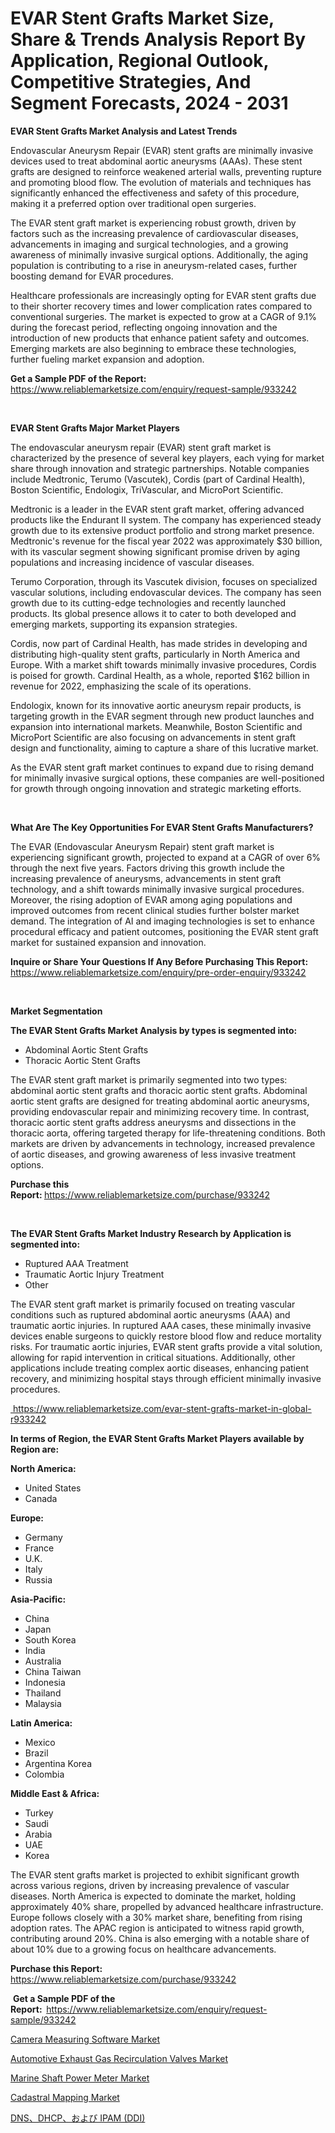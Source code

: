 <p><h1>EVAR Stent Grafts Market Size, Share & Trends Analysis Report By Application, Regional Outlook, Competitive Strategies, And Segment Forecasts, 2024 - 2031</h1></p><p><strong>EVAR Stent Grafts Market Analysis and Latest Trends</strong></p>
<p><p>Endovascular Aneurysm Repair (EVAR) stent grafts are minimally invasive devices used to treat abdominal aortic aneurysms (AAAs). These stent grafts are designed to reinforce weakened arterial walls, preventing rupture and promoting blood flow. The evolution of materials and techniques has significantly enhanced the effectiveness and safety of this procedure, making it a preferred option over traditional open surgeries.</p><p>The EVAR stent graft market is experiencing robust growth, driven by factors such as the increasing prevalence of cardiovascular diseases, advancements in imaging and surgical technologies, and a growing awareness of minimally invasive surgical options. Additionally, the aging population is contributing to a rise in aneurysm-related cases, further boosting demand for EVAR procedures. </p><p>Healthcare professionals are increasingly opting for EVAR stent grafts due to their shorter recovery times and lower complication rates compared to conventional surgeries. The market is expected to grow at a CAGR of 9.1% during the forecast period, reflecting ongoing innovation and the introduction of new products that enhance patient safety and outcomes. Emerging markets are also beginning to embrace these technologies, further fueling market expansion and adoption.</p></p>
<p><strong>Get a Sample PDF of the Report:&nbsp;</strong> <a href="https://www.reliablemarketsize.com/enquiry/request-sample/933242">https://www.reliablemarketsize.com/enquiry/request-sample/933242</a></p>
<p>&nbsp;</p>
<p><strong>EVAR Stent Grafts Major Market Players</strong></p>
<p><p>The endovascular aneurysm repair (EVAR) stent graft market is characterized by the presence of several key players, each vying for market share through innovation and strategic partnerships. Notable companies include Medtronic, Terumo (Vascutek), Cordis (part of Cardinal Health), Boston Scientific, Endologix, TriVascular, and MicroPort Scientific.</p><p>Medtronic is a leader in the EVAR stent graft market, offering advanced products like the Endurant II system. The company has experienced steady growth due to its extensive product portfolio and strong market presence. Medtronic's revenue for the fiscal year 2022 was approximately $30 billion, with its vascular segment showing significant promise driven by aging populations and increasing incidence of vascular diseases.</p><p>Terumo Corporation, through its Vascutek division, focuses on specialized vascular solutions, including endovascular devices. The company has seen growth due to its cutting-edge technologies and recently launched products. Its global presence allows it to cater to both developed and emerging markets, supporting its expansion strategies.</p><p>Cordis, now part of Cardinal Health, has made strides in developing and distributing high-quality stent grafts, particularly in North America and Europe. With a market shift towards minimally invasive procedures, Cordis is poised for growth. Cardinal Health, as a whole, reported $162 billion in revenue for 2022, emphasizing the scale of its operations.</p><p>Endologix, known for its innovative aortic aneurysm repair products, is targeting growth in the EVAR segment through new product launches and expansion into international markets. Meanwhile, Boston Scientific and MicroPort Scientific are also focusing on advancements in stent graft design and functionality, aiming to capture a share of this lucrative market.</p><p>As the EVAR stent graft market continues to expand due to rising demand for minimally invasive surgical options, these companies are well-positioned for growth through ongoing innovation and strategic marketing efforts.</p></p>
<p>&nbsp;</p>
<p><strong>What Are The Key Opportunities For EVAR Stent Grafts Manufacturers?</strong></p>
<p><p>The EVAR (Endovascular Aneurysm Repair) stent graft market is experiencing significant growth, projected to expand at a CAGR of over 6% through the next five years. Factors driving this growth include the increasing prevalence of aneurysms, advancements in stent graft technology, and a shift towards minimally invasive surgical procedures. Moreover, the rising adoption of EVAR among aging populations and improved outcomes from recent clinical studies further bolster market demand. The integration of AI and imaging technologies is set to enhance procedural efficacy and patient outcomes, positioning the EVAR stent graft market for sustained expansion and innovation.</p></p>
<p><strong>Inquire or Share Your Questions If Any Before Purchasing This Report:</strong> <a href="https://www.reliablemarketsize.com/enquiry/pre-order-enquiry/933242">https://www.reliablemarketsize.com/enquiry/pre-order-enquiry/933242</a></p>
<p>&nbsp;</p>
<p><strong>Market Segmentation</strong></p>
<p><strong>The EVAR Stent Grafts Market Analysis by types is segmented into:</strong></p>
<p><ul><li>Abdominal Aortic Stent Grafts</li><li>Thoracic Aortic Stent Grafts</li></ul></p>
<p><p>The EVAR stent graft market is primarily segmented into two types: abdominal aortic stent grafts and thoracic aortic stent grafts. Abdominal aortic stent grafts are designed for treating abdominal aortic aneurysms, providing endovascular repair and minimizing recovery time. In contrast, thoracic aortic stent grafts address aneurysms and dissections in the thoracic aorta, offering targeted therapy for life-threatening conditions. Both markets are driven by advancements in technology, increased prevalence of aortic diseases, and growing awareness of less invasive treatment options.</p></p>
<p><strong>Purchase this Report:&nbsp;</strong><a href="https://www.reliablemarketsize.com/purchase/933242">https://www.reliablemarketsize.com/purchase/933242</a></p>
<p>&nbsp;</p>
<p><strong>The EVAR Stent Grafts Market Industry Research by Application is segmented into:</strong></p>
<p><ul><li>Ruptured AAA Treatment</li><li>Traumatic Aortic Injury Treatment</li><li>Other</li></ul></p>
<p><p>The EVAR stent graft market is primarily focused on treating vascular conditions such as ruptured abdominal aortic aneurysms (AAA) and traumatic aortic injuries. In ruptured AAA cases, these minimally invasive devices enable surgeons to quickly restore blood flow and reduce mortality risks. For traumatic aortic injuries, EVAR stent grafts provide a vital solution, allowing for rapid intervention in critical situations. Additionally, other applications include treating complex aortic diseases, enhancing patient recovery, and minimizing hospital stays through efficient minimally invasive procedures.</p></p>
<p><a href="https://www.reliablemarketsize.com/evar-stent-grafts-market-in-global-r933242">&nbsp;https://www.reliablemarketsize.com/evar-stent-grafts-market-in-global-r933242</a></p>
<p><strong>In terms of Region, the EVAR Stent Grafts Market Players available by Region are:</strong></p>
<p>
    <p> <strong> North America: </strong>
        <ul>
            <li>United States</li>
            <li>Canada</li>
        </ul>
        </p> 
    <p> <strong> Europe: </strong>
        <ul>
            <li>Germany</li>
            <li>France</li>
            <li>U.K.</li>
            <li>Italy</li>
            <li>Russia</li>
        </ul>
        </p> 
    <p> <strong> Asia-Pacific: </strong>
        <ul>
            <li>China</li>
            <li>Japan</li>
            <li>South Korea</li>
            <li>India</li>
            <li>Australia</li>
            <li>China Taiwan</li>
            <li>Indonesia</li>
            <li>Thailand</li>
            <li>Malaysia</li>
        </ul>
        </p> 
    <p> <strong> Latin America: </strong>
        <ul>
            <li>Mexico</li>
            <li>Brazil</li>
            <li>Argentina Korea</li>
            <li>Colombia</li>
        </ul>
        </p> 
    <p> <strong> Middle East & Africa: </strong>
        <ul>
            <li>Turkey</li>
            <li>Saudi</li>
            <li>Arabia</li>
            <li>UAE</li>
            <li>Korea</li>
        </ul>
    </p>
    </p>
<p><p>The EVAR stent grafts market is projected to exhibit significant growth across various regions, driven by increasing prevalence of vascular diseases. North America is expected to dominate the market, holding approximately 40% share, propelled by advanced healthcare infrastructure. Europe follows closely with a 30% market share, benefiting from rising adoption rates. The APAC region is anticipated to witness rapid growth, contributing around 20%. China is also emerging with a notable share of about 10% due to a growing focus on healthcare advancements.</p></p>
<p><strong>Purchase this Report: </strong><a href="https://www.reliablemarketsize.com/purchase/933242">https://www.reliablemarketsize.com/purchase/933242</a></p>
<p>&nbsp;<strong>Get a Sample PDF of the Report:&nbsp;&nbsp;</strong><a href="https://www.reliablemarketsize.com/enquiry/request-sample/933242">https://www.reliablemarketsize.com/enquiry/request-sample/933242</a></p>
<p><strong></strong></p>
<p><p><a href="https://www.linkedin.com/pulse/global-camera-measuring-software-market-projected-grow-cagr-921nf?trackingId=C9CTKATaQcu7Cn16r1OD9A%3D%3D">Camera Measuring Software Market</a></p><p><a href="https://issuu.com/reportprime-2/docs/automotive-exhaust-gas-recirculatio_dcb2d02a0c6b93">Automotive Exhaust Gas Recirculation Valves Market</a></p><p><a href="https://medium.com/@priscillaalexist47/the-global-marine-shaft-power-meter-market-is-a-dynamic-and-growing-industry-ea249c135e22">Marine Shaft Power Meter Market</a></p><p><a href="https://www.linkedin.com/pulse/global-cadastral-mapping-market-exploring-share-trends-future-cumbf?trackingId=GkW0BDMqT3ykq5sh2WnRxQ%3D%3D">Cadastral Mapping Market</a></p><p><a href="https://medium.com/@jeannesawayn2023/dns-dhcp-and-ipam-ddi-market-%E3%81%AF-%E3%82%B3%E3%82%B9%E3%83%88%E7%AE%A1%E7%90%86%E3%81%A8%E5%8A%B9%E7%8E%87%E5%90%91%E4%B8%8A%E3%82%92%E5%84%AA%E5%85%88%E3%81%97%E3%81%BE%E3%81%99-%E3%81%95%E3%82%89%E3%81%AB-%E5%A0%B1%E5%91%8A%E6%9B%B8%E3%81%AF%E5%B8%82%E5%A0%B4%E3%81%AE%E9%9C%80%E8%A6%81%E9%9D%A2%E3%81%A8%E4%BE%9B%E7%B5%A6%E9%9D%A2%E3%81%AE%E4%B8%A1%E6%96%B9%E3%82%92%E3%82%AB%E3%83%90%E3%83%BC%E3%81%97%E3%81%A6%E3%81%84%E3%81%BE%E3%81%99-dns-dhcp-184ff107d825">DNS、DHCP、および IPAM (DDI)</a></p></p>